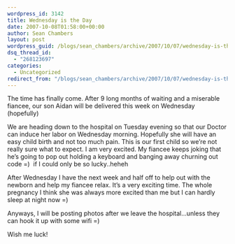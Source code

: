 ```yaml
---
wordpress_id: 3142
title: Wednesday is the Day
date: 2007-10-08T01:58:00+00:00
author: Sean Chambers
layout: post
wordpress_guid: /blogs/sean_chambers/archive/2007/10/07/wednesday-is-the-day.aspx
dsq_thread_id:
  - "268123697"
categories:
  - Uncategorized
redirect_from: "/blogs/sean_chambers/archive/2007/10/07/wednesday-is-the-day.aspx/"
---
```

The time has finally come. After 9 long months of waiting and a miserable fiancee, our son Aidan&nbsp;will be delivered this week on Wednesday (hopefully)


  


We are heading down to the hospital on Tuesday evening&nbsp;so that our Doctor can induce her labor on Wednesday morning. Hopefully she will have an easy child birth and not too much pain. This is our first child so we&#8217;re not really sure what to expect. I am very excited. My fiancee keeps joking that he&#8217;s going to pop out holding a keyboard and banging away churning out code =)&nbsp; if I could only be so lucky..heheh


  


After Wednesday I have the next week and half off to help out with the newborn and help my fiancee relax. It&#8217;s a very exciting time. The whole pregnancy I think she was always more excited than me but I can hardly sleep at night now =)


  


Anyways, I will be posting photos after we leave the hospital&#8230;unless they can hook it up with some wifi =)


  


Wish me luck!